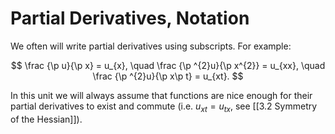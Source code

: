 # Partial Derivatives, Notation

We often will write partial derivatives using subscripts. For example:

$$
\frac {\p u}{\p x} = u_{x}, \quad
\frac {\p ^{2}u}{\p x^{2}} = u_{xx}, \quad
\frac {\p ^{2}u}{\p x\p t} = u_{xt}.
$$

In this unit we will always assume that functions are nice enough for their partial derivatives to exist and commute (i.e. $u_{xt}= u_{tx}$, see [[3.2 Symmetry of the Hessian]]).
